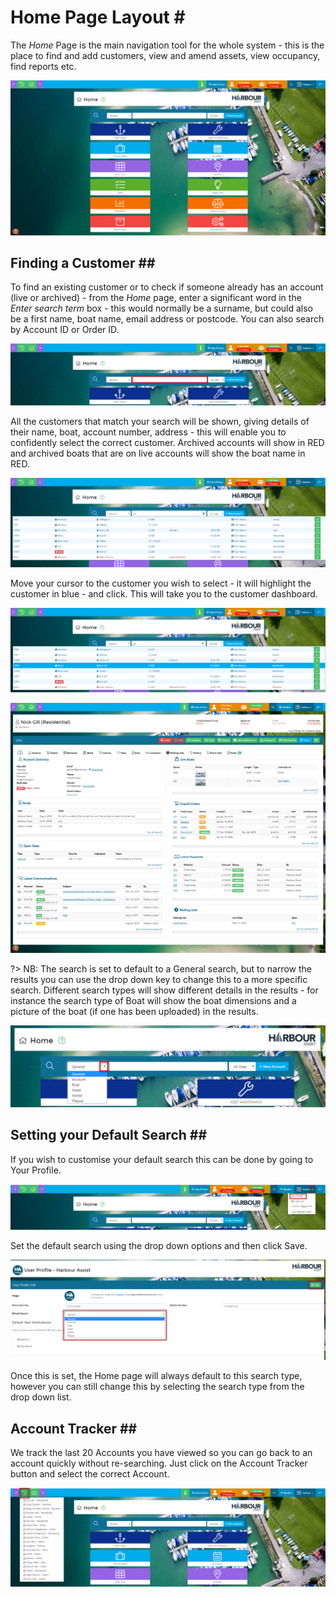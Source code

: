 # Home Page Layout \#

The _Home_ Page is the main navigation tool for the whole system - this is the place to find and add customers, view and amend assets, view occupancy, find reports etc.

![Query Editor](../.gitbook/assets/Homescreen.png)

## Finding a Customer \#\#

To find an existing customer or to check if someone already has an account \(live or archived\) - from the _Home_ page, enter a significant word in the _Enter search term_ box - this would normally be a surname, but could also be a first name, boat name, email address or postcode. You can also search by Account ID or Order ID.

![Query Editor](../.gitbook/assets/Findingacustomer1.png)

All the customers that match your search will be shown, giving details of their name, boat, account number, address - this will enable you to confidently select the correct customer. Archived accounts will show in RED and archived boats that are on live accounts will show the boat name in RED.

![Query Editor](../.gitbook/assets/Findingacustomer2.png)

Move your cursor to the customer you wish to select - it will highlight the customer in blue - and click. This will take you to the customer dashboard.

![Query Editor](../.gitbook/assets/Findingacustomer4.png)

![image-20191212151026238](../.gitbook/assets/image-20191212151026238.png)

?&gt; NB: The search is set to default to a General search, but to narrow the results you can use the drop down key to change this to a more specific search. Different search types will show different details in the results - for instance the search type of Boat will show the boat dimensions and a picture of the boat \(if one has been uploaded\) in the results.

![Query Editor](../.gitbook/assets/Findingacustomer3.png)

## Setting your Default Search \#\#

If you wish to customise your default search this can be done by going to Your Profile.

![Query Editor](../.gitbook/assets/Findingacustomer6.png)

Set the default search using the drop down options and then click Save.

![Query Editor](../.gitbook/assets/Findingacustomer7.png)

Once this is set, the Home page will always default to this search type, however you can still change this by selecting the search type from the drop down list.

## Account Tracker \#\#

We track the last 20 Accounts you have viewed so you can go back to an account quickly without re-searching. Just click on the Account Tracker button and select the correct Account.

![Query Editor](../.gitbook/assets/Findingacustomer8.png)

